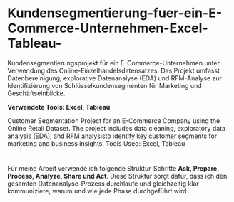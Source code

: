 # Kundensegmentierung-fuer-ein-E-Commerce-Unternehmen-Excel-Tableau-

Kundensegmentierungsprojekt für ein E-Commerce-Unternehmen unter Verwendung des Online-Einzelhandelsdatensatzes. Das Projekt umfasst Datenbereinigung, explorative Datenanalyse (EDA) und RFM-Analyse zur Identifizierung von Schlüsselkundensegmenten für Marketing und Geschäftseinblicke. 

**Verwendete Tools: Excel, Tableau**

Customer Segmentation Project for an E-Commerce Company using the Online Retail Dataset. The project includes data cleaning, exploratory data analysis (EDA), and RFM analysisto identify key customer segments for marketing and business insights. Tools Used: Excel, Tableau
#
Für meine Arbeit verwende ich folgende Struktur-Schritte **Ask, Prepare, Process, Analyze, Share und Act**. Diese Struktur sorgt dafür, dass ich den gesamten Datenanalyse-Prozess durchlaufe und gleichzeitig klar kommuniziere, warum und wie jede Phase durchgeführt wird.
#
